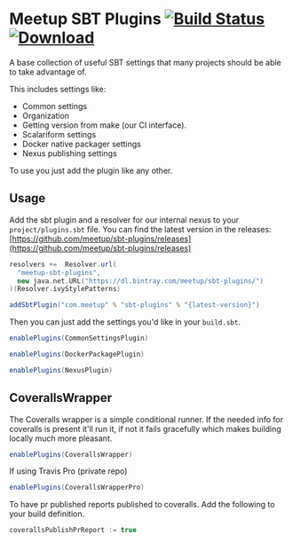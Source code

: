 # Meetup SBT Plugins [![Build Status](https://travis-ci.org/meetup/sbt-plugins.svg?branch=master)](https://travis-ci.org/meetup/sbt-plugins) [ ![Download](https://api.bintray.com/packages/meetup/sbt-plugins/sbt-plugins/images/download.svg) ](https://bintray.com/meetup/sbt-plugins/sbt-plugins/_latestVersion)

A base collection of useful SBT settings that many projects should be able to take advantage of.

This includes settings like:

* Common settings
 * Organization
 * Getting version from make (our CI interface).
 * Scalariform settings
* Docker native packager settings
* Nexus publishing settings

To use you just add the plugin like any other.

## Usage

Add the sbt plugin and a resolver for our internal nexus to your `project/plugins.sbt` file.  You can find the latest version in the releases: [https://github.com/meetup/sbt-plugins/releases](https://github.com/meetup/sbt-plugins/releases)

```scala
resolvers +=  Resolver.url(
  "meetup-sbt-plugins",
  new java.net.URL("https://dl.bintray.com/meetup/sbt-plugins/")
)(Resolver.ivyStylePatterns)

addSbtPlugin("com.meetup" % "sbt-plugins" % "{latest-version}")
```

Then you can just add the settings you'd like in your `build.sbt`.

```scala
enablePlugins(CommonSettingsPlugin)
```

```scala
enablePlugins(DockerPackagePlugin)
```

```scala
enablePlugins(NexusPlugin)
```


## CoverallsWrapper

The Coveralls wrapper is a simple conditional runner.  If the needed
info for coveralls is present it'll run it, if not it fails gracefully
which makes building locally much more pleasant.

```scala
enablePlugins(CoverallsWrapper)
```

If using Travis Pro (private repo)

```scala
enablePlugins(CoverallsWrapperPro)
```

To have pr published reports published to coveralls. Add the following to your
build definition.

```scala
coverallsPublishPrReport := true
```
